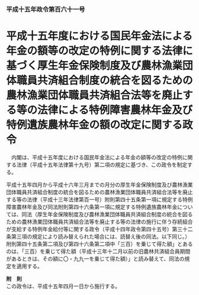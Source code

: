 ### 平成十五年政令第百六十一号  
# 平成十五年度における国民年金法による年金の額等の改定の特例に関する法律に基づく厚生年金保険制度及び農林漁業団体職員共済組合制度の統合を図るための農林漁業団体職員共済組合法等を廃止する等の法律による特例障害農林年金及び特例遺族農林年金の額の改定に関する政令  
　内閣は、平成十五年度における国民年金法による年金の額等の改定の特例に関する法律（平成十五年法律第十九号）第二項の規定に基づき、この政令を制定する。  
  
平成十五年四月から平成十六年三月までの月分の厚生年金保険制度及び農林漁業団体職員共済組合制度の統合を図るための農林漁業団体職員共済組合法等を廃止する等の法律（平成十三年法律第百一号）附則第四十五条第一項に規定する特例障害農林年金及び同法附則第四十六条第一項に規定する特例遺族農林年金については、同法（厚生年金保険制度及び農林漁業団体職員共済組合制度の統合を図るための農林漁業団体職員共済組合法等を廃止する等の法律の施行に伴う存続組合が支給する特例年金給付等に関する政令（平成十四年政令第四十五号）第三十二条第三項の規定により読み替えられた場合には、読替え後の同法。以下同じ。）附則第四十五条第二項及び第四十六条第二項中「三百）を乗じて得た額」とあるのは、「三百）を乗じて得た額（平成十三年十二月以前の旧農林共済組合員期間があるときは、その額に〇・九九一を乗じて得た額）」と読み替えて、同法の規定を適用する。  
  
**附　則**  
この政令は、平成十五年四月一日から施行する。  
  
